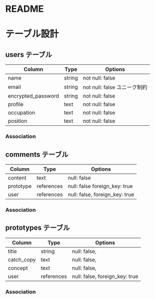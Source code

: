 # README

# テーブル設計

## users テーブル

| Column             | Type   | Options                       |
| ------------------ | ------ | -----------                   |
| name               | string | not null: false               |
| email              | string | not null: false ユニーク制約   | 
| encrypted_password | string | not null: false               |
| profile            | text   | not null: false               |
| occupation         | text   | not null: false               |
| position           | text   | not null: false               |


### Association


## comments テーブル

| Column    | Type       | Options                        |
| ------    | ---------- | -------------------------------|
| content   | text       | null: false                    |
| prototype | references | null: false  foreign_key: true |
| user      | references | null: false, foreign_key: true |


### Association


## prototypes テーブル

| Column      | Type       | Options                        |
| ------      | ---------- | ------------------------------ |
| title       | string     | null: false,                   |
| catch_copy  | text       | null: false,                   |
| concept     | text       | null: false,                   |
| user        | references | null: false, foreign_key: true |

### Association



